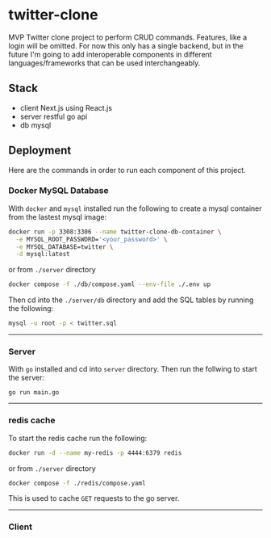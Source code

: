 # twitter-clone
MVP Twitter clone project to perform CRUD commands. Features, like a login will be omitted. For now this only has a single backend, but in the future I'm going to add interoperable components in different languages/frameworks that can be used interchangeably.

## Stack
- client Next.js using React.js
- server restful go api 
- db mysql

## Deployment

Here are the commands in order to run each component of this project.

### Docker MySQL Database
With `docker` and `mysql` installed run the following to create a mysql container from the lastest mysql image:

```bash
docker run -p 3308:3306 --name twitter-clone-db-container \
  -e MYSQL_ROOT_PASSWORD='<your_password>' \
  -e MYSQL_DATABASE=twitter \
  -d mysql:latest
```
or from `./server` directory
```bash
docker compose -f ./db/compose.yaml --env-file ./.env up
```

Then cd into the `./server/db` directory and add the SQL tables by running the following: 

```bash
mysql -u root -p < twitter.sql
```

----
### Server
With `go` installed and cd into `server` directory. Then run the follwing to start the server:

```
go run main.go
```
----
### redis cache
To start the redis cache run the following:

```bash
docker run -d --name my-redis -p 4444:6379 redis
```
or from `./server` directory
```bash
docker compose -f ./redis/compose.yaml
```
This is used to cache `GET` requests to the go server.

----
### Client

